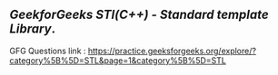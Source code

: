 ## *GeekforGeeks STl(C++) - Standard template Library*.

GFG Questions link : https://practice.geeksforgeeks.org/explore/?category%5B%5D=STL&page=1&category%5B%5D=STL

